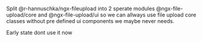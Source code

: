 Split @r-hannuschka/ngx-fileupload into 2 sperate modules @ngx-file-upload/core and @ngx-file-upload/ui so we can allways use file upload core classes without pre defined ui components we maybe never needs.

Early state dont use it now